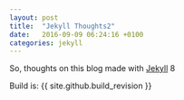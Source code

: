 ```yaml
---
layout: post
title:  "Jekyll Thoughts2"
date:   2016-09-09 06:24:16 +0100
categories: jekyll 
---
```

So, thoughts on this blog made with [Jekyll][jekyll] 8

Build is:
{{ site.github.build_revision }}





[jekyll]: http://jekyllrb.com
[jekyll-docs]: http://jekyllrb.com/docs/home
[jekyll-gh]:   https://github.com/jekyll/jekyll
[jekyll-talk]: https://talk.jekyllrb.com/
